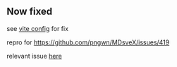 ## Now fixed

see [vite config](/vite.config.js) for fix

repro for https://github.com/pngwn/MDsveX/issues/419

relevant issue [here](/src/lib/Test.svx)